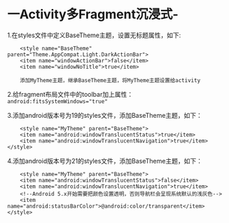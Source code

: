 # 一Activity多Fragment沉浸式-

1.在styles文件中定义BaseTheme主题，设置无标题属性，如下:

        <style name="BaseTheme" parent="Theme.AppCompat.Light.DarkActionBar">
        <item name="windowActionBar">false</item>
        <item name="windowNoTitle">true</item>
        
        添加MyTheme主题，继承BaseTheme主题，将MyTheme主题设置给activity
        
2.给fragment布局文件中的toolbar加上属性：``android:fitsSystemWindows="true"``

3.添加android版本号为19的styles文件，添加BaseTheme主题，如下：

        <style name="MyTheme" parent="BaseTheme">
        <item name="android:windowTranslucentStatus">true</item>
        <item name="android:windowTranslucentNavigation">true</item>
    </style>
    
4.添加android版本号为21的styles文件，添加BaseTheme主题，如下：

        <style name="MyTheme" parent="BaseTheme">
        <item name="android:windowTranslucentStatus">false</item>
        <item name="android:windowTranslucentNavigation">true</item>
        <!--Android 5.x开始需要把颜色设置透明，否则导航栏会呈现系统默认的浅灰色-->
        <item name="android:statusBarColor">@android:color/transparent</item>
    </style>
    
